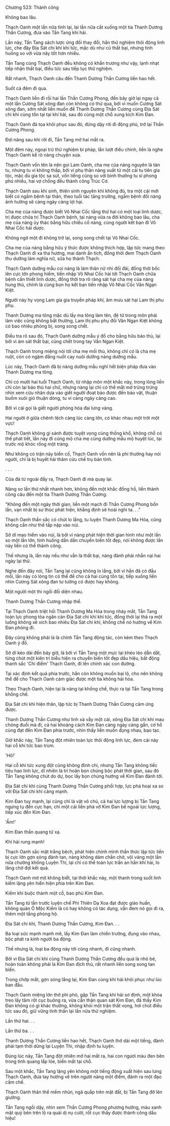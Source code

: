 




Chương 523: Thành công


Không bao lâu.

Thạch Oanh một lần nữa tỉnh lại, lại lần nữa cắt xuống một tia Thanh Dương Thần Cương, đưa vào Tần Tang khí hải.

Lần này, Tần Tang sách lược ứng đối thay đổi, hắn thử nghiệm thôi động linh lực, che đậy Địa Sát chi khí khí tức, mặc dù như cũ thất bại, nhưng tình huống so với vừa nãy tốt hơn nhiều.

Tần Tang cùng Thạch Oanh đều không có khẩn trương như vậy, lạnh nhạt tiếp nhận thất bại, điều tức sau tiếp tục thử nghiệm.

Rất nhanh, Thạch Oanh câu đến Thanh Dương Thần Cương liền hao hết.

Suốt cả đêm đi qua.

Thạch Oanh liền đi rồi hai lần Thần Cương Phong, đến bây giờ lại ngay cả một lần Cương Sát xông đan còn không có thử qua, bởi vì muốn Cương Sát xông đan, sớm nhất liền muốn để Thanh Dương Thần Cương cùng Địa Sát chi khí cùng tồn tại tại khí hải, sau đó cùng một chỗ xung kích Kim Đan.

Thạch Oanh đả tọa khôi phục sau đó, đứng dậy rời đi động phủ, trở lại Thần Cương Phong.

Đợi nàng sau khi rời đi, Tần Tang mở hai mắt ra.

Một đêm này, ngoại trừ thử nghiệm bí pháp, lần lượt điều chỉnh, liền là nghe Thạch Oanh kể rõ nàng chuyện xưa.

Thạch Oanh vốn tên là nên gọi Lam Oanh, cha mẹ của nàng nguyên là tán tu, nhưng tu vi không thấp, bởi vì phụ thân nàng xuất từ một cái tu tiên gia tộc, mặc dù gia tộc sa sút, vốn liếng cũng so với bình thường tu sĩ phong phú nhiều, hai vợ chồng đều thành công Trúc Cơ.

Thạch Oanh sau khi sinh, thiên sinh nguyên khí không đủ, tra một cái mới biết có ngầm bệnh tại thân, theo tuổi tác tăng trưởng, ngầm bệnh đối nàng ảnh hưởng sẽ càng ngày càng lợi hại.

Cha mẹ của nàng được biết Vô Nhai Cốc tầng thứ hai có một loại linh dược, trị được chửa trị Thạch Oanh bệnh, tại nàng vừa ra đời không bao lâu, cha mẹ của nàng ủy thác bằng hữu chiếu cố nàng, cùng người kết bạn đi Vô Nhai Cốc hái dược.

Không ngờ một đi không trở lại, song song chết tại Vô Nhai Cốc.

Cha mẹ của nàng bằng hữu ý thức được không thích hợp, lập tức mang theo Thạch Oanh đi xa tha hương, mai danh ẩn tích, đồng thời đem Thạch Oanh thu dưỡng làm nghĩa nữ, sửa họ thành Thạch.

Thạch Oanh dưỡng mẫu coi nàng là làm thân nữ nhi đối đãi, đồng thời bốc lên cực lớn phong hiểm, tiến nhập Vô Nhai Cốc hái tới Thạch Oanh chữa bệnh cần thiết linh dược, đồng thời tra rõ ràng sát hại cha mẹ của nàng hung thủ, chính là cùng bọn họ kết bạn tiến nhập Vô Nhai Cốc Văn Ngạn Kiệt.

Người này hy vọng Lam gia gia truyền pháp khí, âm mưu sát hại Lam thị phu phụ.

Thanh Dương ma tông mặc dù lấy ma tông làm tên, đệ tử trong môn phái làm việc cũng không bất thường, Lam thị phu phụ đối Văn Ngạn Kiệt không có bao nhiêu phòng bị, song song chết.

Điều tra rõ sau đó, Thạch Oanh dưỡng mẫu ý đồ cho bằng hữu báo thù, lại bởi vì ám sát thất bại, cũng chết trong tay Văn Ngạn Kiệt.

Thạch Oanh trong miệng nói tới cha mẹ mối thù, không chỉ có là cha mẹ ruột, còn có ngậm đắng nuốt cay nuôi dưỡng nàng dưỡng mẫu.

Lúc này, Thạch Oanh đã bị nàng dưỡng mẫu nghĩ hết biện pháp đưa vào Thanh Dương ma tông.

Chỉ có mười hai tuổi Thạch Oanh, từ nhập môn một khắc này, trong lòng liền chỉ còn lại báo thù hai chữ, nhưng nàng lại chỉ có thể mắt mở trừng trừng nhìn xem cừu nhân dựa vào giết người đoạt bảo được đến bảo vật, thuận buồm xuôi gió thuận dòng, tu vi càng ngày càng cao.

Bởi vì cái gọi là giết người phóng hỏa đai lưng vàng.

Hai người ở giữa chênh lệch càng lúc càng lớn, có khác nhau một trời một vực!

Thạch Oanh không gì sánh được tuyệt vọng cùng thống khổ, không chỗ có thể phát tiết, lần này đi cúng mộ cha mẹ cùng dưỡng mẫu mộ huyệt lúc, tại trước mộ khóc rống một tràng.

Như không có trận này biến cố, Thạch Oanh vốn nên là phi thường hay nói người, chỉ là bị huyết hải thâm cừu chế trụ bản tính.

. . .

Cửa đá từ ngoài đẩy ra, Thạch Oanh đi mà quay lại.

Nàng so lần thứ nhất nhanh hơn, không đến một khắc đồng hồ, liền thành công câu đến một tia Thanh Dương Thần Cương.

"Không đến một ngày thời gian, liền một mạch đi Thần Cương Phong bốn lần, vạn nhất bị sư thúc phát hiện, khẳng định sẽ hoài nghi ta. . ."

Thạch Oanh thần sắc có chút lo lắng, tu luyện Thanh Dương Ma Hỏa, cũng không cần như thế tấp nập vào núi.

Sở dĩ mạo hiểm vào núi, là bởi vì nàng phát hiện thời gian hình như một lần so một lần lớn, tình huống dần dần chuyển biến tốt đẹp, nói không được lần này liền có thể thành công.

Thế nhưng là, lần này nếu như vẫn là thất bại, nàng đành phải nhẫn nại hai ngày lại thử.

Nghe đến đây nói, Tần Tang lại cũng không lo lắng, bởi vì hắn đã có đầu mối, lần này có lòng tin có thể để cho cả hai cùng tồn tại, tiếp xuống liền nhìn Cương Sát xông đan tư tưởng có được hay không.

Một người một thi ngồi đối diện nhau.

Thanh Dương Thần Cương nhập thể.

Tại Thạch Oanh triệt hồi Thanh Dương Ma Hỏa trong nháy mắt, Tần Tang toàn lực phong tỏa ngăn cản Địa Sát chi khí khí tức, đồng thời lại thả ra một luồng không xê xích bao nhiêu Địa Sát chi khí, khống chế nó hướng về Kim Đan phóng đi.

Đây cũng không phải là là chính Tần Tang động tác, còn kèm theo Thạch Oanh ý đồ.

Sở dĩ kéo dài đến bây giờ, là bởi vì Tần Tang một mực tại khéo léo dẫn dắt, từng chút một kiên trì biểu hiện ra chuyển biến tốt đẹp dấu hiệu, bất động thanh sắc 'Chỉ điểm' Thạch Oanh, đi lên chính xác con đường.

Tại xác định kết quả phía trước, hắn còn không muốn bại lộ, cho nên không thể để cho Thạch Oanh cảm giác được một tia không hài hòa.

Theo Thạch Oanh, hiện tại là nàng tại khống chế, thực ra tại Tần Tang trong khống chế.

Địa Sát chi khí hiện thân, lập tức bị Thanh Dương Thần Cương cảm ứng được.

Thanh Dương Thần Cương như linh xà vẫy một cái, xông Địa Sát chi khí mau chóng đuổi mà đi, cả hai khoảng cách Kim Đan càng ngày càng gần, cơ hồ cùng đạt đến Kim Đan phía trước, nhìn thấy liền muốn đụng nhau, bạo tạc.

Giờ khắc này, Tần Tang đột nhiên toàn lực thôi động linh lực, đem cái này hai cỗ khí tức bao trùm.

'Hô!'

Hai cỗ khí tức xung đột cũng không đình chỉ, nhưng Tần Tang không tiếc tiêu hao linh lực, dĩ nhiên là trì hoãn bọn chúng bộc phát thời gian, sau đó Tần Tang không chút do dự, bọc lấy bọn chúng hướng về Kim Đan đánh tới.

Địa Sát chi khí cùng Thanh Dương Thần Cương phối hợp, lực phá hoại xa so với Địa Sát chi khí càng mạnh.

Kim Đan tuy mạnh, lại cũng chỉ là vật vô chủ, cả hai lực lượng bị Tần Tang ngưng tụ đến cực hạn, chỉ một cái liền phá vỡ Kim Đan bề ngoài lực lượng, tiếp xúc đến Kim Đan.

'Ầm!'

Kim Đan thần quang tứ xạ.

Khí hải rung mạnh!

Thạch Oanh sắc mặt trắng bệch, phát hiện chính mình thần thức lập tức liền bị cực lớn gợn sóng đánh tan, nàng không dám chần chờ, vội vàng một lần nữa chưởng khống Luyện Thi, lại chỉ có thể toàn lực trấn an hắn khí hải, lo lắng chờ đợi kết quả.

Thạch Oanh mờ mịt không biết, tại thời khắc này, một thanh trong suốt linh kiếm lặng yên hiển hiện phía trên Kim Đan.

Kiếm khí buộc thành một cỗ, bao phủ Kim Đan.

Tần Tang từ lần trước luyện chế Phi Thiên Dạ Xoa đạt được giáo huấn, không quản Ô Mộc Kiếm là có hay không có tác dụng, vẫn đem nó gọi đi ra, thêm một tầng phòng hộ.

Địa Sát chi khí, Thanh Dương Thần Cương, Kim Đan. . .

Ba loại sức mạnh mạnh mẽ, lấy Kim Đan làm chiến trường, đụng vào nhau, bộc phát ra kinh người ba động.

Thế nhưng là, loại ba động này tới cũng nhanh, đi cũng nhanh.

Bởi vì Địa Sát chi khí cùng Thanh Dương Thần Cương đều quá là nhỏ bé, hoàn toàn không phải là Kim Đan địch thủ, rất nhanh liền song song tan biến.

Trong chớp mắt, gợn sóng lắng lại, Kim Đan cùng khí hải khôi phục như lúc ban đầu.

Thạch Oanh miệng lớn thở phì phò, gặp Tần Tang khí hải sơ định, một khỏa treo lấy tâm rốt cục buông ra, vừa cẩn thận quan sát Kim Đan, đã thấy Kim Đan không có gì khác thường, không khỏi một trận thất vọng, hơi chút điều tức sau đó, giữ vững tinh thần lại lần nữa thử nghiệm.

Lần thứ hai. . .

Lần thứ ba. . .

Thanh Dương Thần Cương liền hao hết, Thạch Oanh thở dài một tiếng, đành phải tạm thời dừng lại Luyện Thi, nhập định tu luyện.

Đúng lúc này, Tần Tang đột nhiên mở hai mắt ra, hai con ngươi màu đen bên trong tinh quang lấp lóe, biến mất tại chỗ.

Sau một khắc, Tần Tang lặng yên không một tiếng động xuất hiện sau lưng Thạch Oanh, đưa tay hướng về trên người nàng một điểm, đánh ra một đạo cấm chế.

Thạch Oanh thân thể mềm nhũn, ngã quắp trên mặt đất, bị Tần Tang đỡ lên giường.

Tần Tang ngồi dậy, nhìn xem Thần Cương Phong phương hướng, màu xanh mặt quỷ bên trên lộ ra quái dị nụ cười, rốt cục thấy được thành công dấu hiệu!




